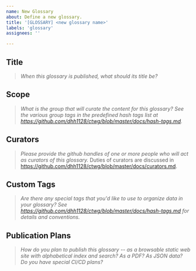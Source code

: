 ```yaml
---
name: New Glossary
about: Define a new glossary.
title: '[GLOSSARY] <new glossary name>'
labels: 'glossary'
assignees: ''

---
```


## Title
>_When this glossary is published, what should its title be?_

## Scope
>_What is the group that will curate the content for this glossary? See the various group tags in the predefined hash tags list at https://github.com/dhh1128/ctwg/blob/master/docs/hash-tags.md._

## Curators
>_Please provide the github handles of one or more people who will act as curators of this glossary._ Duties of curators are discussed in https://github.com/dhh1128/ctwg/blob/master/docs/curators.md.

## Custom Tags
>_Are there any special tags that you'd like to use to organize data in your glossary? See https://github.com/dhh1128/ctwg/blob/master/docs/hash-tags.md for details and conventions._

## Publication Plans
>_How do you plan to publish this glossary -- as a browsable static web site with alphabetical index and search? As a PDF? As JSON data? Do you have special CI/CD plans?_